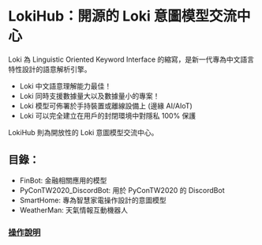 # LokiHub：開源的 Loki 意圖模型交流中心
Loki 為 Linguistic Oriented Keyword Interface 的縮寫，是新一代專為中文語言特性設計的語意解析引擎。

* Loki 中文語意理解能力最佳！
* Loki 同時支援數據量大以及數據量小的專案！
* Loki 模型可佈署於手持裝置或離線設備上 (邊緣 AI/AIoT)
* Loki 可以完全建立在用戶的封閉環境中對隱私 100% 保護

LokiHub 則為開放性的 Loki 意圖模型交流中心。

## 目錄：
* FinBot: 金融相關應用的模型
* PyConTW2020_DiscordBot: 用於 PyConTW2020 的 DiscordBot
* SmartHome: 專為智慧家電操作設計的意圖模型
* WeatherMan: 天氣情報互動機器人

### [操作說明](https://api.droidtown.co/document/#13db9f2590)